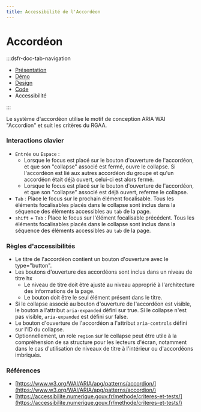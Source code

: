 ```yaml
---
title: Accessibilité de l'Accordéon
---
```

# Accordéon

:::dsfr-doc-tab-navigation
- [Présentation](../index.md)
- [Démo](../demo/index.md)
- [Design](../design/index.md)
- [Code](../code/index.md)
- Accessibilité

:::


Le système d'accordéon utilise le motif de conception ARIA WAI "Accordion" et suit les critères du RGAA.


### Interactions clavier

- `Entrée` ou `Espace` :
  - Lorsque le focus est placé sur le bouton d'ouverture de l'accordéon, et que son "collapse" associé est fermé, ouvre le collapse. Si l'accordéon est lié aux autres accordéon du groupe et qu'un accordéon était déjà ouvert, celui-ci est alors fermé.
  - Lorsque le focus est placé sur le bouton d'ouverture de l'accordéon, et que son "collapse" associé est déjà ouvert, referme le collapse.
- `Tab` : Place le focus sur le prochain élément focalisable. Tous les éléments focalisables placés dans le collapse sont inclus dans la séquence des éléments accessibles au `tab` de la page.
- `shift` + `Tab` : Place le focus sur l'élément focalisable précédent. Tous les éléments focalisables placés dans le collapse sont inclus dans la séquence des éléments accessibles au `tab` de la page.


### Règles d'accessibilités

- Le titre de l'accordéon contient un bouton d'ouverture avec le type="button".
- Les boutons d'ouverture des accordéons sont inclus dans un niveau de titre hx
  - Le niveau de titre doit être ajusté au niveau approprié à l'architecture des informations de la page.
  - Le bouton doit être le seul élément présent dans le titre.
- Si le collapse associé au bouton d'ouverture de l'accordéon est visible, le bouton a l'attribut `aria-expanded` défini sur true. Si le collapse n'est pas visible, `aria-expanded` est défini sur false.
- Le bouton d'ouverture de l'accordéon a l'attribut `aria-controls` défini sur l'ID du collapse.
- Optionnellement, un role `region` sur le collapse peut être utile à la compréhension de sa structure pour les lecteurs d'écran, notamment dans le cas d'utilisation de niveaux de titre à l'intérieur ou d'accordéons imbriqués.

### Références
- [https://www.w3.org/WAI/ARIA/apg/patterns/accordion/](https://www.w3.org/WAI/ARIA/apg/patterns/accordion/)
- [https://accessibilite.numerique.gouv.fr/methode/criteres-et-tests/](https://accessibilite.numerique.gouv.fr/methode/criteres-et-tests/)
